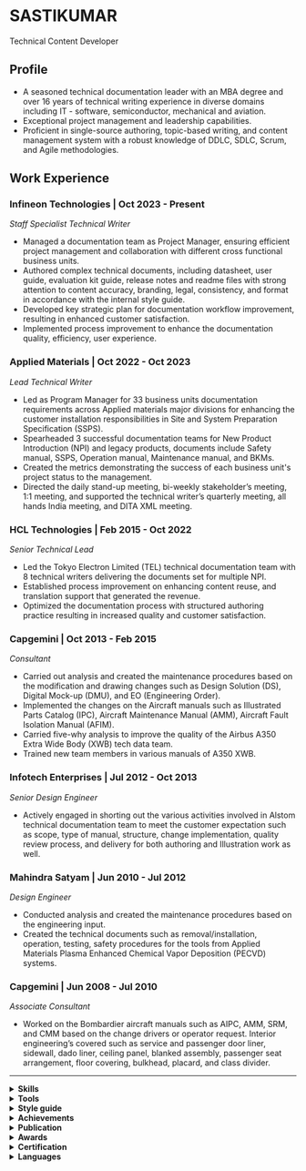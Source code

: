 # SASTIKUMAR
Technical Content Developer
## Profile
* A seasoned technical documentation leader with an MBA degree and over 16 years of technical writing experience in diverse domains including IT - software, semiconductor, mechanical and aviation.
* Exceptional project management and leadership capabilities.
* Proficient in single-source authoring, topic-based writing, and content management system with a robust knowledge of DDLC, SDLC, Scrum, and Agile methodologies.
## Work Experience
### Infineon Technologies    |    Oct 2023 - Present
*Staff Specialist Technical Writer*
* Managed a documentation team as Project Manager, ensuring efficient project management and collaboration with different cross functional business units.
* Authored complex technical documents, including datasheet, user guide, evaluation kit guide, release notes and readme files with strong attention to content accuracy, branding, legal, consistency, and format in accordance with the internal style guide.
* Developed key strategic plan for documentation workflow improvement, resulting in enhanced customer satisfaction.
* Implemented process improvement to enhance the documentation quality, efficiency, user experience.
### Applied Materials  |   Oct 2022 - Oct 2023
*Lead Technical Writer*
* Led as Program Manager for 33 business units documentation requirements across Applied materials major divisions for enhancing the customer installation responsibilities in Site and System Preparation Specification (SSPS).
* Spearheaded 3 successful documentation teams for New Product Introduction (NPI) and legacy products, documents include Safety manual, SSPS, Operation manual, Maintenance manual, and BKMs.
* Created the metrics demonstrating the success of each business unit's project status to the management.
* Directed the daily stand-up meeting, bi-weekly stakeholder’s meeting, 1:1 meeting, and supported the technical writer’s quarterly meeting, all hands India meeting, and DITA XML meeting.
### HCL Technologies  |  Feb 2015 - Oct 2022
*Senior Technical Lead*
* Led the Tokyo Electron Limited (TEL) technical documentation team with 8 technical writers delivering the documents set for multiple NPI.
* Established process improvement on enhancing content reuse, and translation support that generated the revenue.
* Optimized the documentation process with structured authoring practice resulting in increased quality and customer satisfaction.
### Capgemini  |  Oct 2013 - Feb 2015
*Consultant*
* Carried out analysis and created the maintenance procedures based on the modification and drawing changes such as Design Solution (DS), Digital Mock-up (DMU), and EO (Engineering Order).
* Implemented the changes on the Aircraft manuals such as Illustrated Parts Catalog (IPC), Aircraft Maintenance Manual (AMM), Aircraft Fault Isolation Manual (AFIM).
* Carried five-why analysis to improve the quality of the Airbus A350 Extra Wide Body (XWB) tech data team.
* Trained new team members in various manuals of A350 XWB.
### Infotech Enterprises  |  Jul 2012 - Oct 2013
*Senior Design Engineer*
* Actively engaged in shorting out the various activities involved in Alstom technical documentation team to meet the customer expectation such as scope, type of manual, structure, change implementation, quality review process, and delivery for both authoring and Illustration work as well.
### Mahindra Satyam  |  Jun 2010 - Jul 2012
*Design Engineer*
* Conducted analysis and created the maintenance procedures based on the engineering input. 
* Created the technical documents such as removal/installation, operation, testing, safety procedures for the tools from Applied Materials Plasma Enhanced Chemical Vapor Deposition (PECVD) systems.
### Capgemini  |  Jun 2008 - Jul 2010
*Associate Consultant*
* Worked on the Bombardier aircraft manuals such as AIPC, AMM, SRM, and CMM based on the change drivers or operator request. Interior engineering’s covered such as service and passenger door liner, sidewall, dado liner, ceiling panel, blanked assembly, passenger seat arrangement, floor covering, bulkhead, placard, and class divider.
<hr/>
<details><summary><b>Skills</b></summary>
  <ul>
    <li>Project Management</li>
    <li>Leasdership</li>
    <li>Teamwork</li>
    <li>Time Management</li>
    <li>Effective communication</li>
  </ul>
</details>
<details><summary><b>Tools</b></summary>
  <ul>
    <li>Oxygen XML</li>
    <li>Adobe FrameMaker</li>
    <li>MadCap Flare</li>
    <li>PTC Arbortext Editor</li>
    <li>Jira</li>
    <li>Confluence</li>
    <li>GitHub</li>
    <li>Visual Studio Code</li>
    <li>Markdown</li>
    <li>MS Office Suite</li>
    <li>SDL Tridion CMS</li>
  </ul>
</details>
<details><summary><b>Style guide</b></summary>
  <ul>
    <li>MSTP</li>
    <li>ASD STE</li>
  </ul>
</details>
<details><summary><b>Achievements</b></summary>
  <ul>
    <b>Value creation</b>
    <li>Streamlined and structured way of creating Illustrated parts catalog</li>
    <li>Cost reduction in translation of English manuals to other languages</li>
    <li>Introduction of addendum for customer specific requirements</li>
  </ul>
</details>
<details><summary><b>Publication</b></summary>
  <ul>
    <b>White pater</b>
    <li>Interactive Electronic Technical Manual (IETM) published by Capgemini</li>
  </ul>
</details>
<details><summary><b>Awards</b></summary>
  <ul>
    <li>Live wire award</li>
    <li>Innovation award</li>
    <li>Spot award</li>
    <li>Extra mile award</li>
    <li>‘O’ infinity award</li>
    <li>100% Project-Customer Satisfaction (P-CSAT) award</li>
  </ul>
</details>
<details><summary><b>Certification</b></summary>
  <ul>
    <li>API Technical Writing: JSON and XML for writers and REST from UDEMY, Inc</li>
  </ul>
</details>
<details><summary><b>Languages</b></summary>
  <ul>
    <li>English</li>
    <li>Tamil</li>
    <li>Saurashtra</li>
  </ul>
</details>
